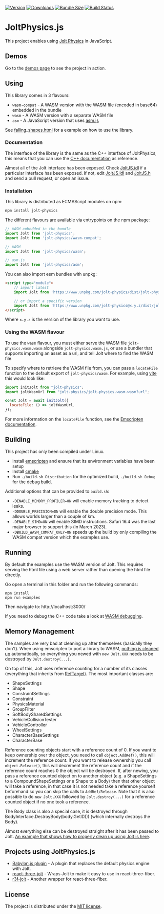[![Version](https://img.shields.io/npm/v/jolt-physics)](https://www.npmjs.com/package/jolt-physics)
[![Downloads](https://img.shields.io/npm/dt/jolt-physics.svg)](https://www.npmjs.com/package/jolt-physics)
[![Bundle Size](https://img.shields.io/bundlephobia/min/jolt-physics?label=bundle%20size)](https://bundlephobia.com/result?p=jolt-physics)
[![Build Status](https://github.com/jrouwe/JoltPhysics.js/actions/workflows/build-and-deploy.yml/badge.svg)](https://github.com/jrouwe/JoltPhysics.js/actions/)

# JoltPhysics.js

This project enables using [Jolt Physics](https://github.com/jrouwe/JoltPhysics) in JavaScript.

## Demos

Go to the [demos page](https://jrouwe.github.io/JoltPhysics.js/) to see the project in action.

## Using

This library comes in 3 flavours:
- `wasm-compat` - A WASM version with the WASM file (encoded in base64) embedded in the bundle
- `wasm` - A WASM version with a separate WASM file
- `asm` - A JavaScript version that uses [asm.js](https://developer.mozilla.org/en-US/docs/Games/Tools/asm.js)

See [falling_shapes.html](Examples/falling_shapes.html) for a example on how to use the library.

### Documentation

The interface of the library is the same as the C++ interface of JoltPhysics, this means that you can use the [C++ documentation](https://jrouwe.github.io/JoltPhysics/) as reference.

Almost all of the Jolt interface has been exposed. Check [JoltJS.idl](https://github.com/jrouwe/JoltPhysics.js/blob/main/JoltJS.idl) if a particular interface has been exposed. If not, edit [JoltJS.idl](https://github.com/jrouwe/JoltPhysics.js/blob/main/JoltJS.idl) and [JoltJS.h](https://github.com/jrouwe/JoltPhysics.js/blob/main/JoltJS.h) and send a pull request, or open an issue.

### Installation

This library is distributed as ECMAScript modules on npm:

```sh
npm install jolt-physics
```

The different flavours are available via entrypoints on the npm package:

```js
// WASM embedded in the bundle
import Jolt from 'jolt-physics';
import Jolt from 'jolt-physics/wasm-compat';

// WASM
import Jolt from 'jolt-physics/wasm';

// asm.js
import Jolt from 'jolt-physics/asm';
```

You can also import esm bundles with unpkg:

```html
<script type="module">
    // import latest
    import Jolt from 'https://www.unpkg.com/jolt-physics/dist/jolt-physics.wasm-compat.js';

    // or import a specific version
    import Jolt from 'https://www.unpkg.com/jolt-physics@x.y.z/dist/jolt-physics.wasm-compat.js';
</script>
```

Where ```x.y.z``` is the version of the library you want to use.

### Using the WASM flavour

To use the `wasm` flavour, you must either serve the WASM file `jolt-physics.wasm.wasm` alongside `jolt-physics.wasm.js`, or use a bundler that supports importing an asset as a url, and tell Jolt where to find the WASM file.

To specify where to retrieve the WASM file from, you can pass a `locateFile` function to the default export of `jolt-physics/wasm`. For example, using [vite](https://vitejs.dev/) this would look like: 

```js
import initJolt from "jolt-physics";
import joltWasmUrl from "jolt-physics/jolt-physics.wasm.wasm?url";

const Jolt = await initJolt({
  locateFile: () => joltWasmUrl,
});
```

For more information on the `locateFile` function, see the [Emscripten documentation](https://emscripten.org/docs/api_reference/module.html#Module.locateFile).

## Building

This project has only been compiled under Linux.

* Install [emscripten](https://emscripten.org/) and ensure that its environment variables have been setup
* Install [cmake](https://cmake.org/)
* Run ```./build.sh Distribution``` for the optimized build, ```./build.sh Debug``` for the debug build.

Additional options that can be provided to ```build.sh```:

* ```-DENABLE_MEMORY_PROFILER=ON``` will enable memory tracking to detect leaks.
* ```-DDOUBLE_PRECISION=ON``` will enable the double precision mode. This allows worlds larger than a couple of km.
* ```-DENABLE_SIMD=ON``` will enable SIMD instructions. Safari 16.4 was the last major browser to support this (in March 2023).
* ```-DBUILD_WASM_COMPAT_ONLY=ON``` speeds up the build by only compiling the WASM compat version which the examples use.

## Running

By default the examples use the WASM version of Jolt. This requires serving the html file using a web server rather than opening the html file directly.

Go open a terminal in this folder and run the following commands:

```
npm install
npm run examples
```

Then navigate to: http://localhost:3000/

If you need to debug the C++ code take a look at [WASM debugging](https://developer.chrome.com/blog/wasm-debugging-2020/).

## Memory Management

The samples are very bad at cleaning up after themselves (basically they don't). When using emscripten to port a library to WASM, [nothing is cleaned up](https://emscripten.org/docs/porting/connecting_cpp_and_javascript/WebIDL-Binder.html#using-c-classes-in-javascript) automatically, so everything you newed with ```new Jolt.XXX``` needs to be destroyed by ```Jolt.destroy(...)```.

On top of this, Jolt uses reference counting for a number of its classes (everything that inherits from [RefTarget](https://jrouwe.github.io/JoltPhysics/class_ref_target.html)). The most important classes are:

* ShapeSettings
* Shape
* ConstraintSettings
* Constraint
* PhysicsMaterial
* GroupFilter
* SoftBodySharedSettings
* VehicleCollisionTester
* VehicleController
* WheelSettings
* CharacterBaseSettings
* CharacterBase

Reference counting objects start with a reference count of 0. If you want to keep ownership over the object, you need to call ```object.AddRef()```, this will increment the reference count. If you want to release ownership you call ```object.Release()```, this will decrement the reference count and if the reference count reaches 0 the object will be destroyed. If, after newing, you pass a reference counted object on to another object (e.g. a ShapeSettings to a CompoundShapeSettings or a Shape to a Body) then that other object will take a reference, in that case it is not needed take a reference yourself beforehand so you can skip the calls to ```AddRef/Release```. Note that it is also possible to do ```new Jolt.XXX``` followed by ```Jolt.destroy(...)``` for a reference counted object if no one took a reference.

The Body class is also a special case, it is destroyed through BodyInterface.DestroyBody(body.GetID()) (which internally destroys the Body).

Almost everything else can be destroyed straight after it has been passed to Jolt. [An example that shows how to properly clean up using Jolt is here](https://github.com/jrouwe/JoltPhysics.js/blob/main/Examples/proper_cleanup.html).

## Projects using JoltPhysics.js

* [Babylon.js plugin](https://github.com/PhoenixIllusion/babylonjs-jolt-physics-plugin) - A plugin that replaces the default physics engine with Jolt.
* [react-three-jolt](https://github.com/pmndrs/react-three-jolt) - Wraps Jolt to make it easy to use in react-three-fiber.
* [r3f-jolt](https://github.com/sajal353/r3f-jolt) - Another wrapper for react-three-fiber.

## License

The project is distributed under the [MIT license](LICENSE).

